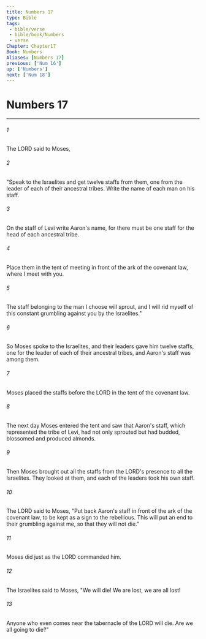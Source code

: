 ```yaml
---
title: Numbers 17
type: Bible
tags:
 - bible/verse
 - bible/book/Numbers
 - verse
Chapter: Chapter17
Book: Numbers
Aliases: [Numbers 17]
previous: ['Num 16']
up: ['Numbers']
next: ['Num 18']
---
```

# Numbers 17

***


###### 1 
The LORD said to Moses, 

###### 2 
"Speak to the Israelites and get twelve staffs from them, one from the leader of each of their ancestral tribes. Write the name of each man on his staff. 

###### 3 
On the staff of Levi write Aaron's name, for there must be one staff for the head of each ancestral tribe. 

###### 4 
Place them in the tent of meeting in front of the ark of the covenant law, where I meet with you. 

###### 5 
The staff belonging to the man I choose will sprout, and I will rid myself of this constant grumbling against you by the Israelites." 

###### 6 
So Moses spoke to the Israelites, and their leaders gave him twelve staffs, one for the leader of each of their ancestral tribes, and Aaron's staff was among them. 

###### 7 
Moses placed the staffs before the LORD in the tent of the covenant law. 

###### 8 
The next day Moses entered the tent and saw that Aaron's staff, which represented the tribe of Levi, had not only sprouted but had budded, blossomed and produced almonds. 

###### 9 
Then Moses brought out all the staffs from the LORD's presence to all the Israelites. They looked at them, and each of the leaders took his own staff. 

###### 10 
The LORD said to Moses, "Put back Aaron's staff in front of the ark of the covenant law, to be kept as a sign to the rebellious. This will put an end to their grumbling against me, so that they will not die." 

###### 11 
Moses did just as the LORD commanded him. 

###### 12 
The Israelites said to Moses, "We will die! We are lost, we are all lost! 

###### 13 
Anyone who even comes near the tabernacle of the LORD will die. Are we all going to die?" 

